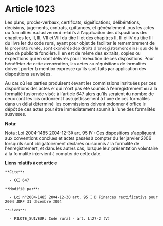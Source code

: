 # Article 1023

Les plans, procès-verbaux, certificats, significations, délibérations, décisions, jugements, contrats, quittances, et
généralement tous les actes ou formalités exclusivement relatifs à l'application des dispositions des chapitres Ier, II, III,
VII et VIII du titre II et des chapitres II, III et IV du titre III du livre Ier du code rural, ayant pour objet de faciliter
le remembrement de la propriété rurale, sont exonérés des droits d'enregistrement ainsi que de la taxe de publicité foncière.
Il en est de même des extraits, copies ou expéditions qui en sont délivrés pour l'exécution de ces dispositions. Pour
bénéficier de cette exonération, les actes ou réquisitions de formalités doivent porter la mention expresse qu'ils sont faits
par application des dispositions susvisées.

Au cas où les parties produisent devant les commissions instituées par ces dispositions des actes et qui n'ont pas été soumis
à l'enregistrement ou à la formalité fusionnée visée à l'article 647 alors qu'ils seraient du nombre de ceux dont les lois
ordonnent l'assujettissement à l'une de ces formalités dans un délai déterminé, les commissions doivent ordonner d'office le
dépôt de ces actes pour être immédiatement soumis à l'une des formalités susvisées.

**Nota:**

Nota : Loi 2004-1485 2004-12-30 art. 95 IV : Ces dispositions s'appliquent aux conventions conclues et actes passés à compter
du 1er janvier 2006 lorsqu'ils sont obligatoirement déclarés ou soumis à la formalité de l'enregistrement, et dans les autres
cas, lorsque leur présentation volontaire à la formalité intervient à compter de cette date.

**Liens relatifs à cet article**

	**Cite**:

	  - CGI 647

	**Modifié par**:

	  - Loi n°2004-1485 2004-12-30 art. 95 I D Finances rectificative pour 2004 JORF 31 décembre 2004

	**Liens**:

	  - PILOTE_SUIVEUR: Code rural - art. L127-2 (V)

